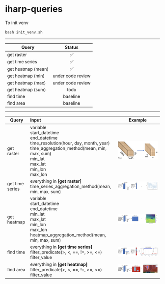 # iharp-queries

To init venv
```
bash init_venv.sh 
```

---

| Query              |       Status       |
| ------------------ | :----------------: |
| get raster         | :white_check_mark: |
| get time series    | :white_check_mark: |
| get heatmap (mean) | :white_check_mark: |
| get heatmap (min)  | under code review  |
| get heatmap (max)  | under code review  |
| get heatmap (sum)  |        todo        |
| find time          |      baseline      |
| find area          |      baseline      |

---

| Query           | Input                                                                                                                                                                                     |             Example              |
| --------------- | :---------------------------------------------------------------------------------------------------------------------------------------------------------------------------------------- | :------------------------------: |
| get raster      | variable</br>start_datetime</br>end_datetime</br>time_resolution(hour, day, month, year)</br>time_aggregation_method(mean, min, max, sum)</br>min_lat</br>max_lat</br>min_lon</br>max_lon |   ![](figures/get_raster.png)    |
| get time series | everything in **[get raster]**</br>time_series_aggregation_method(mean, min, max, sum)                                                                                                    | ![](figures/get_time_series.png) |
| get heatmap     | variable</br>start_datetime</br>end_datetime</br>min_lat</br>max_lat</br>min_lon</br>max_lon</br>heatmap_aggregation_method(mean, min, max, sum)                                          |   ![](figures/get_heatmap.png)   |
| find time       | everything in **[get time series]**</br>filter_predicate(>, <, ==, !=, >=, <=)</br>filter_value                                                                                           |    ![](figures/find_time.png)    |
| find area       | everything in **[get heatmap]**</br>filter_predicate(>, <, ==, !=, >=, <=)</br>filter_value                                                                                               |    ![](figures/find_area.png)    |
